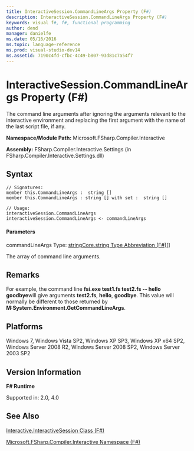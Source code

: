 ```yaml
---
title: InteractiveSession.CommandLineArgs Property (F#)
description: InteractiveSession.CommandLineArgs Property (F#)
keywords: visual f#, f#, functional programming
author: dend
manager: danielfe
ms.date: 05/16/2016
ms.topic: language-reference
ms.prod: visual-studio-dev14
ms.assetid: 7190c4fd-cfbc-4c49-b807-93d81c7a54f7 
---
```


# InteractiveSession.CommandLineArgs Property (F#)

The command line arguments after ignoring the arguments relevant to the interactive environment and replacing the first argument with the name of the last script file, if any.

**Namespace/Module Path:** Microsoft.FSharp.Compiler.Interactive

**Assembly:** FSharp.Compiler.Interactive.Settings (in FSharp.Compiler.Interactive.Settings.dll)


## Syntax

```
// Signatures:
member this.CommandLineArgs :  string []
member this.CommandLineArgs : string [] with set :  string []

// Usage:
interactiveSession.CommandLineArgs
interactiveSession.CommandLineArgs <- commandLineArgs
```

#### Parameters
commandLineArgs
Type: [string](https://msdn.microsoft.com/library/12b97856-ec80-4f70-a018-afb0753f755a)[Core.string Type Abbreviation &#40;F&#35;&#41;](Core.string-Type-Abbreviation-%5BFSharp%5D.md)[[]](https://msdn.microsoft.com/library/def20292-9aae-4596-9275-b94e594f8493)


The array of command line arguments.




## Remarks
For example, the command line **fsi.exe test1.fs test2.fs -- hello goodbye**will give arguments **test2.fs**, **hello**, **goodbye**. This value will normally be different to those returned by **M:System.Environment.GetCommandLineArgs**.


## Platforms
Windows 7, Windows Vista SP2, Windows XP SP3, Windows XP x64 SP2, Windows Server 2008 R2, Windows Server 2008 SP2, Windows Server 2003 SP2


## Version Information
**F# Runtime**

Supported in: 2.0, 4.0



## See Also
[Interactive.InteractiveSession Class &#40;F&#35;&#41;](Interactive.InteractiveSession-Class-%5BFSharp%5D.md)

[Microsoft.FSharp.Compiler.Interactive Namespace &#40;F&#35;&#41;](Microsoft.FSharp.Compiler.Interactive-Namespace-%5BFSharp%5D.md)

